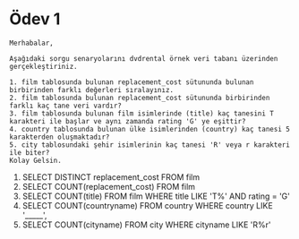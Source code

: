 # Ödev 1
 
```
Merhabalar,

Aşağıdaki sorgu senaryolarını dvdrental örnek veri tabanı üzerinden gerçekleştiriniz.

1. film tablosunda bulunan replacement_cost sütununda bulunan birbirinden farklı değerleri sıralayınız.
2. film tablosunda bulunan replacement_cost sütununda birbirinden farklı kaç tane veri vardır?
3. film tablosunda bulunan film isimlerinde (title) kaç tanesini T karakteri ile başlar ve aynı zamanda rating 'G' ye eşittir?
4. country tablosunda bulunan ülke isimlerinden (country) kaç tanesi 5 karakterden oluşmaktadır?
5. city tablosundaki şehir isimlerinin kaç tanesi 'R' veya r karakteri ile biter?
Kolay Gelsin.
```
1. SELECT DISTINCT replacement_cost FROM film
2. SELECT COUNT(replacement_cost) FROM film
3. SELECT COUNT(title) FROM film WHERE title LIKE 'T%' AND rating = 'G'
4. SELECT COUNT(countryname) FROM country WHERE country LIKE '_____',
5. SELECT COUNT(cityname) FROM city WHERE cityname LIKE 'R%r'
